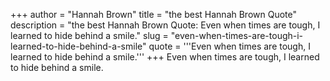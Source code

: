 +++
author = "Hannah Brown"
title = "the best Hannah Brown Quote"
description = "the best Hannah Brown Quote: Even when times are tough, I learned to hide behind a smile."
slug = "even-when-times-are-tough-i-learned-to-hide-behind-a-smile"
quote = '''Even when times are tough, I learned to hide behind a smile.'''
+++
Even when times are tough, I learned to hide behind a smile.
